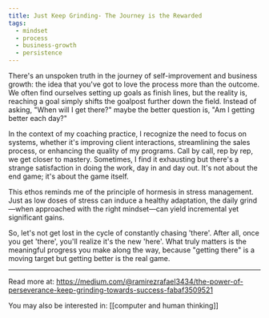 ```yaml
---
title: Just Keep Grinding- The Journey is the Rewarded
tags:
  - mindset
  - process
  - business-growth
  - persistence
---
```

There's an unspoken truth in the journey of self-improvement and business growth: the idea that you've got to love the process more than the outcome. We often find ourselves setting up goals as finish lines, but the reality is, reaching a goal simply shifts the goalpost further down the field. Instead of asking, "When will I get there?" maybe the better question is, "Am I getting better each day?"

In the context of my coaching practice, I recognize the need to focus on systems, whether it's improving client interactions, streamlining the sales process, or enhancing the quality of my programs. Call by call, rep by rep, we get closer to mastery. Sometimes, I find it exhausting but there's a strange satisfaction in doing the work, day in and day out. It's not about the end game; it's about the game itself.

This ethos reminds me of the principle of hormesis in stress management. Just as low doses of stress can induce a healthy adaptation, the daily grind—when approached with the right mindset—can yield incremental yet significant gains.

So, let's not get lost in the cycle of constantly chasing 'there'. After all, once you get 'there', you'll realize it's the new 'here'. What truly matters is the meaningful progress you make along the way, because "getting there" is a moving target but getting better is the real game.

----

Read more at: https://medium.com/@ramirezrafael3434/the-power-of-perseverance-keep-grinding-towards-success-fabaf3509521

You may also be interested in: [[computer and human thinking]]